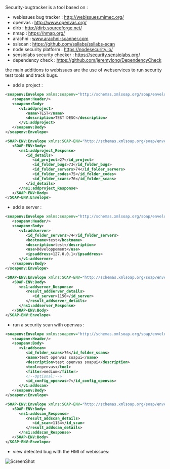 Security-bugtracker is a tool based on :
- webissues bug tracker : http://webissues.mimec.org/
- openvas  : http://www.openvas.org/
- dirb : http://dirb.sourceforge.net/
- nmap : https://nmap.org/
- arachni : www.arachni-scanner.com
- sslscan : https://github.com/ssllabs/ssllabs-scan
- node security platform : https://nodesecurity.io/ 
- sensiolabs security checker : https://security.sensiolabs.org/
- dependency check : https://github.com/jeremylong/DependencyCheck

the main additions to webissues are the use of webservices to run security test tools and track bugs.

 - add a project :
```xml
<soapenv:Envelope xmlns:soapenv="http://schemas.xmlsoap.org/soap/envelope/" xmlns:v1="http://securitybugtracker/V1">
   <soapenv:Header/>
   <soapenv:Body>
      <v1:addproject>
         <name>TEST</name>
         <description>TEST DESC</description>
      </v1:addproject>
   </soapenv:Body>
</soapenv:Envelope>
```
```xml
<SOAP-ENV:Envelope xmlns:SOAP-ENV="http://schemas.xmlsoap.org/soap/envelope/" xmlns:ns1="http://securitybugtracker/V1">
   <SOAP-ENV:Body>
      <ns1:addproject_Response>
         <id_details>
            <id_project>27</id_project>
            <id_folder_bugs>73</id_folder_bugs>
            <id_folder_servers>74</id_folder_servers>
            <id_folder_codes>75</id_folder_codes>
            <id_folder_scans>76</id_folder_scans>
         </id_details>
      </ns1:addproject_Response>
   </SOAP-ENV:Body>
</SOAP-ENV:Envelope>
```
 - add a server :
```xml
<soapenv:Envelope xmlns:soapenv="http://schemas.xmlsoap.org/soap/envelope/" xmlns:v1="http://securitybugtracker/V1">
   <soapenv:Header/>
   <soapenv:Body>
      <v1:addserver>
         <id_folder_servers>74</id_folder_servers>
         <hostname>test</hostname>
         <description>test</description>
         <use>Développement</use>
         <ipsaddress>127.0.0.1</ipsaddress>
      </v1:addserver>
   </soapenv:Body>
</soapenv:Envelope>
```
```xml
<SOAP-ENV:Envelope xmlns:SOAP-ENV="http://schemas.xmlsoap.org/soap/envelope/" xmlns:ns1="http://securitybugtracker/V1">
   <SOAP-ENV:Body>
      <ns1:addserver_Response>
         <result_addserver_details>
            <id_server>1150</id_server>
         </result_addserver_details>
      </ns1:addserver_Response>
   </SOAP-ENV:Body>
</SOAP-ENV:Envelope>
```
- run a security scan with openvas :
```xml
<soapenv:Envelope xmlns:soapenv="http://schemas.xmlsoap.org/soap/envelope/" xmlns:v1="http://securitybugtracker/V1">
   <soapenv:Header/>
   <soapenv:Body>
      <v1:addscan>
         <id_folder_scans>76</id_folder_scans>
         <name>test openvas soapui</name>
         <description>test openvas soapui</description>
         <tool>openvas</tool>
         <filter>medium</filter>
         <!--Optional:-->
         <id_config_openvas>?</id_config_openvas>
      </v1:addscan>
   </soapenv:Body>
</soapenv:Envelope>
```
```xml
<SOAP-ENV:Envelope xmlns:SOAP-ENV="http://schemas.xmlsoap.org/soap/envelope/" xmlns:ns1="http://securitybugtracker/V1">
   <SOAP-ENV:Body>
      <ns1:addscan_Response>
         <result_addscan_details>
            <id_scan>1154</id_scan>
         </result_addscan_details>
      </ns1:addscan_Response>
   </SOAP-ENV:Body>
</SOAP-ENV:Envelope>
```

- view detected bug with the HMI of webissues: 

![ScreenShot](https://raw.githubusercontent.com/designsecurity/security-bugtracker/master/documentation/bugs.png)


